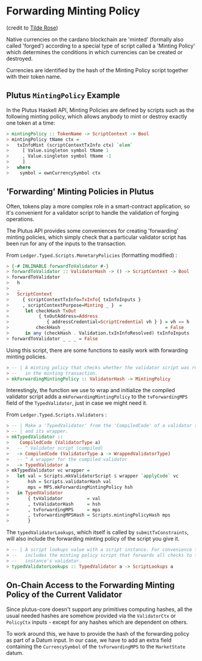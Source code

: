 # Forwarding Minting Policy

(credit to [Tilde Rose](https://github.com/t1lde))

Native currencies on the cardano blockchain are 'minted' (formally also called 'forged') according to a special type of script called a 'Minting Policy' which determines the conditions in which currencies can be created or destroyed.

Currencies are identified by the hash of the Minting Policy script together with their token name.

## Plutus `MintingPolicy` Example

In the Plutus Haskell API, Minting Policies are defined by scripts such as the following minting policy, which allows anybody to mint or destroy exactly one token at a time:

```haskell
> mintingPolicy :: TokenName -> ScriptContext -> Bool
> mintingPolicy tName ctx =
>   txInfoMint (scriptContextTxInfo ctx) `elem`
>     [ Value.singleton symbol tName 1
>     , Value.singleton symbol tName -1
>     ]
>   where
>    symbol = ownCurrencySymbol ctx
```

## 'Forwarding' Minting Policies in Plutus

Often, tokens play a more complex role in a smart-contract application, so it's convenient for a validator script to handle the validation of forging operations.

The Plutus API provides some conveniences for creating 'forwarding' minting policies, which simply check that a particular validator script has been run for any of the inputs to the transaction.

From `Ledger.Typed.Scripts.MonetaryPolicies` (formatting modified) :

```haskell
> {-# INLINABLE forwardToValidator #-}
> forwardToValidator :: ValidatorHash -> () -> ScriptContext -> Bool
> forwardToValidator
>   h
>   _
>   ScriptContext
>     { scriptContextTxInfo=TxInfo{ txInfoInputs }
>     , scriptContextPurpose=Minting _ }  =
>      let checkHash TxOut
>           { txOutAddress=Address
>              { addressCredential=ScriptCredential vh } } = vh == h
>          checkHash _                                     = False
>      in any (checkHash . Validation.txInInfoResolved) txInfoInputs
> forwardToValidator _ _ _ = False
```

Using this script, there are some functions to easily work with forwarding minting policies.

```haskell
> -- | A minting policy that checks whether the validator script was run
> --   in the minting transaction.
> mkForwardingMintingPolicy :: ValidatorHash -> MintingPolicy
```

Interestingly, the function we use to wrap and initialize the compiled validator script adds a `mkForwardingMintingPolicy` to the `tvForwardingMPS` field of the `TypedValidator`, just in case we might need it.

From `Ledger.Typed.Scripts.Validators` :

```haskell
> -- | Make a 'TypedValidator' from the 'CompiledCode' of a validator script
> -- | and its wrapper.
> mkTypedValidator ::
>    CompiledCode (ValidatorType a)
>   -- ^ Validator script (compiled)
>   -> CompiledCode (ValidatorType a -> WrappedValidatorType)
>   -- ^ A wrapper for the compiled validator
>   -> TypedValidator a
> mkTypedValidator vc wrapper =
>   let val = Scripts.mkValidatorScript $ wrapper `applyCode` vc
>       hsh = Scripts.validatorHash val
>       mps = MPS.mkForwardingMintingPolicy hsh
>   in TypedValidator
>       { tvValidator         = val
>       , tvValidatorHash     = hsh
>       , tvForwardingMPS     = mps
>       , tvForwardingMPSHash = Scripts.mintingPolicyHash mps
>       }
```

The `typedValidatorLookups`, which itself is called by `submitTxConstraints`, will also include the forwarding minting policy of the script you give it.

```haskell
> -- | A script lookups value with a script instance. For convenience this also
> --   includes the minting policy script that forwards all checks to the
> --   instance's validator.
> typedValidatorLookups :: TypedValidator a -> ScriptLookups a
```

## On-Chain Access to the Forwarding Minting Policy of the Current Validator

Since plutus-core doesn't support any primitives computing hashes, all the usual needed hashes are somehow provided via the `ValidatorCtx` or `PolicyCtx` inputs - except for any hashes which are dependent on others.

To work around this, we have to provide the hash of the forwarding policy as part of a Datum input. In our case, we have to add an extra field containing the `CurrencySymbol` of the `tvForwardingMPS` to the `MarketState` datum.
